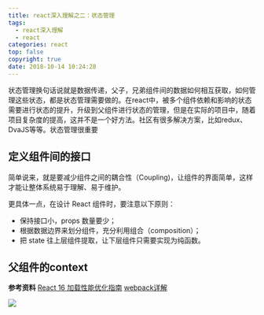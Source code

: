 ```yaml
---
title: react深入理解之二：状态管理
tags:
  - react深入理解
  - react
categories: react
top: false
copyright: true
date: 2018-10-14 10:24:28
---
```

状态管理换句话说就是数据传递，父子，兄弟组件间的数据如何相互获取，如何管理这些状态，都是状态管理需要做的。在react中，被多个组件依赖和影响的状态需要进行状态的提升，升级到父组件进行状态的管理，但是在实际的项目中，随着项目复杂度的提高，这并不是一个好方法。社区有很多解决方案，比如redux、DvaJS等等。状态管理很重要
<!--more-->

##  定义组件间的接口
简单说来，就是要减少组件之间的耦合性（Coupling)，让组件的界面简单，这样才能让整体系统易于理解、易于维护。

更具体一点，在设计 React 组件时，要注意以下原则：

* 保持接口小，props 数量要少；
* 根据数据边界来划分组件，充分利用组合（composition）；
* 把 state 往上层组件提取，让下层组件只需要实现为纯函数。



## 父组件的context


**参考资料**
[React 16 加载性能优化指南](https://juejin.im/post/5b506ae0e51d45191a0d4ec9)
[webpack详解](https://juejin.im/post/5aa3d2056fb9a028c36868aa)


![](http://static.zhyjor.com/wexin.png)
